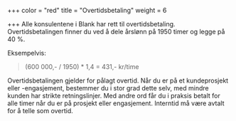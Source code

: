 +++
color = "red"
title = "Overtidsbetaling"
weight = 6

+++
Alle konsulentene i Blank har rett til overtidsbetaling. Overtidsbetalingen finner du ved å dele årslønn på 1950 timer og legge på 40 %.

Eksempelvis:

> (600 000,- / 1950) * 1,4 = 431,- kr/time

Overtidsbetalingen gjelder for pålagt overtid.  Når du er på et kundeprosjekt eller -engasjement, bestemmer du i stor grad dette selv, med mindre kunden har strikte retningslinjer. Med andre ord får du i praksis betalt for alle timer når du er på prosjekt eller engasjement. Interntid må være avtalt for å telle som overtid.
